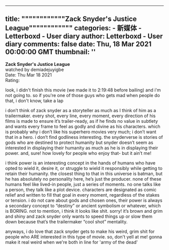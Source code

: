 
---
title: """"""""""""Zack Snyder's Justice League""""""""""""
categories: 
    - 新媒体
    - Letterboxd - User diary
author: Letterboxd - User diary
comments: false
date: Thu, 18 Mar 2021 00:00:00 GMT
thumbnail: ''
---

<div>   
<b>Zack Snyder's Justice League</b><br>watched by demiadejuyigbe<br>Date: Thu Mar 18 2021<br>Rating:  <br>








<div>



<div><p>look, i didn't finish this movie (we made it to 2:19:48 before bailing) and i'm not going to. so if you're one of those guys who gets mad when people do that, i don't know, take a lap</p><p>i don’t think of zack snyder as a storyteller as much as I think of him as a trailermaker. every shot, every line, every moment, every direction of his films is made to ensure it’s trailer-ready, as if he finds no value in subtlety and wants every frame to feel as godly and divine as his characters. which is probably why i don’t like his superhero movies very much; i don’t want that in a hero. i don’t find godliness interesting. the snyderverse is stories of gods who are destined to protect humanity but snyder doesn’t seem as interested in displaying their humanity as much as he is in displaying their power. and, sure! how lovely for people who enjoy that- but it ain’t me!</p><p>i think power is an interesting concept in the hands of humans who have opted to wield it, desire it, or struggle to wield it responsibly while getting to retain their humanity. the closest thing to that in this universe is batman, but he has absolutely no personality here, he’s just the producer. none of these humans feel like lived-in people, just a series of moments. no one talks like a person, they talk like a plot device. characters are designated as comic relief and written to fill that goal in every moment, regardless of the stakes or tension. i do not care about gods and chosen ones, their power is always a secondary concept to “destiny” or ancient symbolism or whatever, which is BORING. not to mention, i think it looks like shit. sorry! it’s brown and grim and shiny and zack snyder only wants to speed things up or slow them down because that’s the trailermaker “cool shot” mentality.</p><p>anyways, i do love that zack snyder gets to make his weird, grim shit for people who ARE interested in this type of movie. so, don't yell at me! gonna make it real weird when we're both in line for 'army of the dead'</p></div>

</div>
  
</div>
            